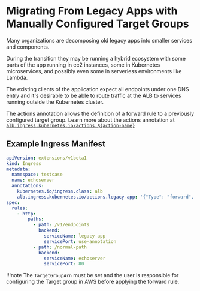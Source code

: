 # Migrating From Legacy Apps with Manually Configured Target Groups

Many organizations are decomposing old legacy apps into smaller services and components.

During the transition they may be running a hybrid ecosystem with some parts of the app running in ec2 instances,
some in Kubernetes microservices, and possibly even some in serverless environments like Lambda.

The existing clients of the application expect all endpoints under one DNS entry and it's desirable to be able
to route traffic at the ALB to services running outside the Kubernetes cluster.

The actions annotation allows the definition of a forward rule to a previously configured target group.
Learn more about the actions annotation at
[`alb.ingress.kubernetes.io/actions.${action-name}`](../ingress/annotations.md#actions)

## Example Ingress Manifest
```yaml
apiVersion: extensions/v1beta1
kind: Ingress
metadata:
  namespace: testcase
  name: echoserver
  annotations:
    kubernetes.io/ingress.class: alb
    alb.ingress.kubernetes.io/actions.legacy-app: '{"Type": "forward", "TargetGroupArn": "legacy-tg-arn"}'
spec:
  rules:
    - http:
        paths:
          - path: /v1/endpoints
            backend:
              serviceName: legacy-app
              servicePort: use-annotation
          - path: /normal-path
            backend:
              serviceName: echoserver
              servicePort: 80
```

!!!note
    The `TargetGroupArn` must be set and the user is responsible for configuring the Target group in AWS before applying
    the forward rule.

